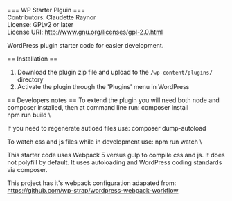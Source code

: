 === WP Starter Plguin === \
Contributors: Claudette Raynor \
License: GPLv2 or later \
License URI: http://www.gnu.org/licenses/gpl-2.0.html

WordPress plugin starter code for easier development.

== Installation ==

1. Download the plugin zip file and upload to the `/wp-content/plugins/` directory
2. Activate the plugin through the 'Plugins' menu in WordPress

== Developers notes ==
To extend the plugin you will need both node and composer installed, then at command line run: 
composer install \
npm run build \

If you need to regenerate autload files use: 
composer dump-autoload

To watch css and js files while in development use:
npm run watch \

This starter code uses Webpack 5 versus gulp to compile css and js. It does not polyfill by default. It uses autoloading and WordPress coding standards via composer.

This project has it's webpack configuration adapated from: https://github.com/wp-strap/wordpress-webpack-workflow